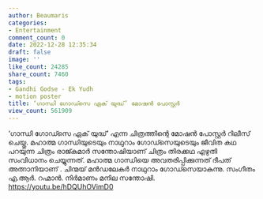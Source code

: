 ```yaml
---
author: Beaumaris
categories:
- Entertainment
comment_count: 0
date: 2022-12-28 12:35:34
draft: false
image: ''
like_count: 24285
share_count: 7460
tags:
- Gandhi Godse - Ek Yudh
- motion poster
title: ‘ഗാന്ധി ഗോഡ്സെ ഏക് യുദ്ധ്’ മോഷൻ പോസ്റ്റർ
view_count: 561909
---
```


‘ഗാന്ധി ഗോഡ്സെ ഏക് യുദ്ധ്’ എന്ന ചിത്രത്തിന്റെ മോഷൻ പോസ്റ്റർ റിലീസ് ചെയ്തു. മഹാത്മ ഗാന്ധിയുടെയും നാഥുറാം ഗോഡ്സെയുടെയും ജീവിത കഥ പറയുന്ന ചിത്രം രാജ്കുമാർ സന്തോഷിയാണ് ചിത്രം തിരക്കഥ എഴുതി സംവിധാനം ചെയ്യുന്നത്. മഹാത്മ ഗാന്ധിയെ അവതരിപ്പിക്കുന്നത് ദീപത് അത്നാനിയാണ് . ചിന്മയ് മൻഡലേകർ നാഥുറാം ഗോഡ്സെയാകുന്നു. സംഗീതം എ.ആർ. റഹ്മാൻ. നിർമാണം മനില സന്തോഷി. https://youtu.be/hDQUhOVimD0